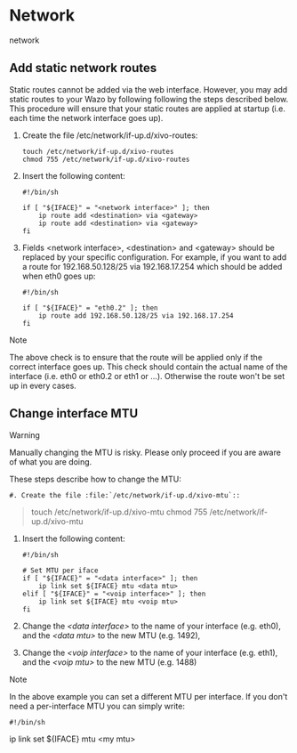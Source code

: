 # Network

<div class="index">

network

</div>

## Add static network routes

Static routes cannot be added via the web interface. However, you may
add static routes to your Wazo by following following the steps
described below. This procedure will ensure that your static routes are
applied at startup (i.e. each time the network interface goes up).

1.  Create the file
    <span data-role="file">/etc/network/if-up.d/xivo-routes</span>:
    
        touch /etc/network/if-up.d/xivo-routes
        chmod 755 /etc/network/if-up.d/xivo-routes

2.  Insert the following content:
    
        #!/bin/sh
        
        if [ "${IFACE}" = "<network interface>" ]; then
            ip route add <destination> via <gateway>
            ip route add <destination> via <gateway>
        fi

3.  Fields \<network interface\>, \<destination\> and \<gateway\> should
    be replaced by your specific configuration. For example, if you want
    to add a route for 192.168.50.128/25 via 192.168.17.254 which should
    be added when eth0 goes up:
    
        #!/bin/sh
        
        if [ "${IFACE}" = "eth0.2" ]; then
            ip route add 192.168.50.128/25 via 192.168.17.254
        fi

<div class="note">

<div class="admonition-title">

Note

</div>

The above check is to ensure that the route will be applied only if the
correct interface goes up. This check should contain the actual name of
the interface (i.e. eth0 or eth0.2 or eth1 or ...). Otherwise the route
won't be set up in every cases.

</div>

## Change interface MTU

<div class="warning">

<div class="admonition-title">

Warning

</div>

Manually changing the MTU is risky. Please only proceed if you are aware
of what you are doing.

</div>

These steps describe how to change the MTU:

    #. Create the file :file:`/etc/network/if-up.d/xivo-mtu`::

> touch /etc/network/if-up.d/xivo-mtu chmod 755
> /etc/network/if-up.d/xivo-mtu

1.  Insert the following content:
    
        #!/bin/sh
        
        # Set MTU per iface
        if [ "${IFACE}" = "<data interface>" ]; then
            ip link set ${IFACE} mtu <data mtu>
        elif [ "${IFACE}" = "<voip interface>" ]; then
            ip link set ${IFACE} mtu <voip mtu>
        fi

2.  Change the *\<data interface\>* to the name of your interface (e.g.
    eth0), and the *\<data mtu\>* to the new MTU (e.g. 1492),

3.  Change the *\<voip interface\>* to the name of your interface (e.g.
    eth1), and the *\<voip mtu\>* to the new MTU (e.g. 1488)

<div class="note">

<div class="admonition-title">

Note

</div>

In the above example you can set a different MTU per interface. If you
don't need a per-interface MTU you can simply write:

    #!/bin/sh

ip link set ${IFACE} mtu \<my mtu\>

</div>
